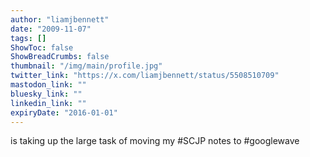 ```yaml
---
author: "liamjbennett"
date: "2009-11-07"
tags: []
ShowToc: false
ShowBreadCrumbs: false
thumbnail: "/img/main/profile.jpg"
twitter_link: "https://x.com/liamjbennett/status/5508510709"
mastodon_link: ""
bluesky_link: ""
linkedin_link: ""
expiryDate: "2016-01-01"
---
```


is taking up the large task of moving my #SCJP notes to #googlewave

